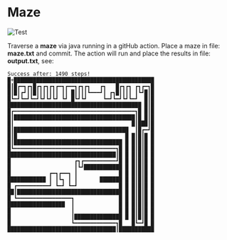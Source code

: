 # Maze

![Test](https://github.com/philiprbrenan/maze/workflows/Test/badge.svg)

Traverse a **maze** via java running in a gitHub action.  Place a maze in file: **maze.txt** and commit.  The action will run and place the results in file: **output.txt**, see:
```
Success after: 1490 steps!
█+████████████████████████████████████████████
█┃█┏━┓┏┓█┏┓┏┓┏┓┏━┓┏━━┓┏┓┏┓   ┏┓   █┏┓┏┓ ┏┓┏━┓█
█┃█┃┏┛┃┃█┃┃┃┃┃┃┃ ┃┃ █┃┃┃┃┗━━━┛┃ ┏┓█┃┃┃┃ ┃┗┛█┃█
█┗━┛┗━┛┗━┛┗┛┗┛┗┛ ┗┛ █┗┛┗┛     ┗━┛┗━┛┗┛┗━┛  █┃█
██████████████████████████████████████████ █┃█
█┏━━━━━━━━━━━━━━━━━━━━━━━━━━━━━━━━━━━━━━┓█ █┃█
█┃██████████████████████████████████████┃█ █┃█
█┃                                     █┃███┃█
█┃████████████████████████████████████  ┃█┏━┛█
█┃█                                  █ █┃█┃█ █
█┃██████████████████████████████████ █ █┃█┃█ █
█┗━━━━━━━━━━━━━━━━━━━━━━━━━━━━━━━━┓█ █ █┃█┃█ █
██████████████████████████████████┃█ █ █┃█┃█ █
█                    ┏┓┏━━━━━━━━━━┛█ █ █┃█┃█ █
█                    ┃┗┛████████████ █ █┃█┃█ █
█            ┏━┓┏━━┓ ┃             █ █ █┃█┃█ █
████████████ ┃ ┃┗┓ ┃ ┃       ███████ █ █┃█┃█ █
█ ┏━━━━━━━━━━┛ ┗━┛ ┗━┛             █ █ █┃█┃█ █
██┃█████████████████████████████████ █ █┃█┃█ █
█ ┗━━━━━━━━━━━━━━━━━┓              █ █ █┃█┃█ █
██████████████████  ┃              █ █ █┃█┃█ █
█                   ┃              █ █ █┃█┃█ █
█                   ┃███████████████ █ █┃█┃█ █
█                   ┗━━━━━━━━━━━━━┓█   █┗━┛█ █
██████████████████████████████████┃███████████
```

